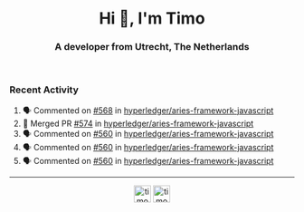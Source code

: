 <h1 align="center">Hi 👋, I'm Timo</h1>
<h3 align="center">A developer from Utrecht, The Netherlands</h3>
<br/>
<!-- https://github.com/rahuldkjain/github-profile-readme-generator --!>

<!--  <p align="left"><img src="https://github-readme-stats.vercel.app/api?username=timoglastra&show_icons=true&count_private=true&" alt="timoglastra" /></p> --!>

<!--
Github language stats
<p align="left"><img src="https://github-readme-stats.vercel.app/api/top-langs/?username=timoglastra&layout=compact" alt="timoglastra" /><p>
-->

<!-- Codestats language stats -->
<!-- <p align="left"><img src="https://codestats-readme.vercel.app/api/top-langs/?username=timoglastra&layout=compact&language_count=12" alt="timoglastra" /><p>    --!>
  
<h3>Recent Activity</h3>

<!--START_SECTION:activity-->
1. 🗣 Commented on [#568](https://github.com/hyperledger/aries-framework-javascript/issues/568) in [hyperledger/aries-framework-javascript](https://github.com/hyperledger/aries-framework-javascript)
2. 🎉 Merged PR [#574](https://github.com/hyperledger/aries-framework-javascript/pull/574) in [hyperledger/aries-framework-javascript](https://github.com/hyperledger/aries-framework-javascript)
3. 🗣 Commented on [#560](https://github.com/hyperledger/aries-framework-javascript/issues/560) in [hyperledger/aries-framework-javascript](https://github.com/hyperledger/aries-framework-javascript)
4. 🗣 Commented on [#560](https://github.com/hyperledger/aries-framework-javascript/issues/560) in [hyperledger/aries-framework-javascript](https://github.com/hyperledger/aries-framework-javascript)
5. 🗣 Commented on [#560](https://github.com/hyperledger/aries-framework-javascript/issues/560) in [hyperledger/aries-framework-javascript](https://github.com/hyperledger/aries-framework-javascript)
<!--END_SECTION:activity-->

---

<p align="center">
<a href="https://twitter.com/timoglastra" target="blank"><img align="center" src="https://cdn.jsdelivr.net/npm/simple-icons@3.0.1/icons/twitter.svg" alt="timoglastra" height="30" width="30" /></a>
<a href="https://linkedin.com/in/timoglastra" target="blank"><img align="center" src="https://cdn.jsdelivr.net/npm/simple-icons@3.0.1/icons/linkedin.svg" alt="timoglastra" height="30" width="30" /></a>
</p>



